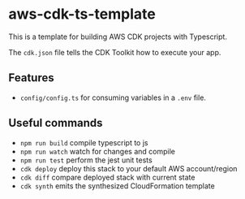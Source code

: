# aws-cdk-ts-template

This is a template for building AWS CDK projects with Typescript.

The `cdk.json` file tells the CDK Toolkit how to execute your app.

## Features

- `config/config.ts` for consuming variables in a `.env` file.

## Useful commands

 * `npm run build`   compile typescript to js
 * `npm run watch`   watch for changes and compile
 * `npm run test`    perform the jest unit tests
 * `cdk deploy`      deploy this stack to your default AWS account/region
 * `cdk diff`        compare deployed stack with current state
 * `cdk synth`       emits the synthesized CloudFormation template
